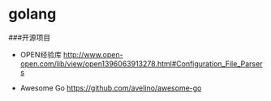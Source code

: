 golang
=========

###开源项目
* OPEN经验库
<http://www.open-open.com/lib/view/open1396063913278.html#Configuration_File_Parsers>

* Awesome Go
<https://github.com/avelino/awesome-go>